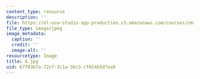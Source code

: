 ```yaml
---
content_type: resource
description: ''
file: https://ol-ocw-studio-app-production.s3.amazonaws.com/courses/cms-930-media-education-and-the-marketplace-fall-2001/67f8367a72cf3c1a3bc3cf654b5d7ea9_6.jpg
file_type: image/jpeg
image_metadata:
  caption: ''
  credit: ''
  image-alt: ''
resourcetype: Image
title: 6.jpg
uid: 67f8367a-72cf-3c1a-3bc3-cf654b5d7ea9
---
```

